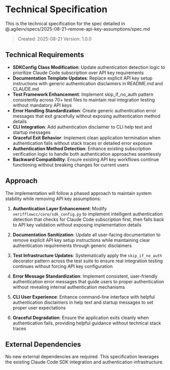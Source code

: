 # Technical Specification

This is the technical specification for the spec detailed in @.agilevv/specs/2025-08-21-remove-api-key-assumptions/spec.md

> Created: 2025-08-21
> Version: 1.0.0

## Technical Requirements

- **SDKConfig Class Modification**: Update authentication detection logic to prioritize Claude Code subscription over API key requirements
- **Documentation Template Updates**: Replace explicit API key setup instructions with generic authentication disclaimers in README.md and CLAUDE.md
- **Test Framework Enhancement**: Implement skip_if_no_auth pattern consistently across 70+ test files to maintain real integration testing without mandatory API keys
- **Error Handling Standardization**: Create generic authentication error messages that exit gracefully without exposing authentication method details
- **CLI Integration**: Add authentication disclaimer to CLI help text and startup messages
- **Graceful Exit Behavior**: Implement clean application termination when authentication fails without stack traces or detailed error exposure
- **Authentication Method Detection**: Enhance existing subscription verification logic to handle both authentication approaches seamlessly
- **Backward Compatibility**: Ensure existing API key workflows continue functioning without breaking changes for current users

## Approach

The implementation will follow a phased approach to maintain system stability while removing API key assumptions:

1. **Authentication Layer Enhancement**: Modify `verifflowcc/core/sdk_config.py` to implement intelligent authentication detection that checks for Claude Code subscription first, then falls back to API key validation without exposing implementation details

1. **Documentation Sanitization**: Update all user-facing documentation to remove explicit API key setup instructions while maintaining clear authentication requirements through generic disclaimers

1. **Test Infrastructure Updates**: Systematically apply the `skip_if_no_auth` decorator pattern across the test suite to ensure real integration testing continues without forcing API key configuration

1. **Error Message Standardization**: Implement consistent, user-friendly authentication error messages that guide users to proper authentication without revealing internal authentication mechanisms

1. **CLI User Experience**: Enhance command-line interface with helpful authentication disclaimers in help text and startup messages to set proper user expectations

1. **Graceful Degradation**: Ensure the application exits cleanly when authentication fails, providing helpful guidance without technical stack traces

## External Dependencies

No new external dependencies are required. This specification leverages the existing Claude Code SDK integration and authentication infrastructure.
